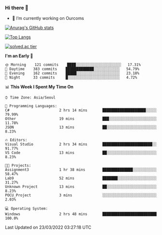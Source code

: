 ### Hi there 👋

- 🔭 I’m currently working on Ourcoms

<!--
**Rhange/Rhange** is a ✨ _special_ ✨ repository because its `README.md` (this file) appears on your GitHub profile.

Here are some ideas to get you started:

- 🌱 I’m currently learning ...
- 👯 I’m looking to collaborate on ...
- 🤔 I’m looking for help with ...
- 💬 Ask me about ...
- 📫 How to reach me: ...
- 😄 Pronouns: ...
- ⚡ Fun fact: ...
-->

[![Anurag's GitHub stats](https://github-readme-stats.vercel.app/api?username=rhange&show_icons=true&theme=gruvbox)](https://github.com/anuraghazra/github-readme-stats)

[![Top Langs](https://github-readme-stats.vercel.app/api/top-langs/?username=rhange&layout=compact&theme=gruvbox)](https://github.com/anuraghazra/github-readme-stats)

[![solved.ac tier](http://mazassumnida.wtf/api/generate_badge?boj=rhange0511)](https://solved.ac/rhange0511)

  <!--START_SECTION:waka-->
**I'm an Early 🐤** 

```text
🌞 Morning    121 commits    ████░░░░░░░░░░░░░░░░░░░░░   17.31% 
🌆 Daytime    383 commits    █████████████░░░░░░░░░░░░   54.79% 
🌃 Evening    162 commits    █████░░░░░░░░░░░░░░░░░░░░   23.18% 
🌙 Night      33 commits     █░░░░░░░░░░░░░░░░░░░░░░░░   4.72%

```


📊 **This Week I Spent My Time On** 

```text
⌚︎ Time Zone: Asia/Seoul

💬 Programming Languages: 
C#                       2 hrs 14 mins       ████████████████████░░░░░   79.99% 
Other                    19 mins             ███░░░░░░░░░░░░░░░░░░░░░░   11.78% 
JSON                     13 mins             ██░░░░░░░░░░░░░░░░░░░░░░░   8.23%

🔥 Editors: 
Visual Studio            2 hrs 34 mins       ███████████████████████░░   91.77% 
VS Code                  13 mins             ██░░░░░░░░░░░░░░░░░░░░░░░   8.23%

🐱‍💻 Projects: 
Assignment3              1 hr 38 mins        ██████████████░░░░░░░░░░░   58.47% 
Lab9                     52 mins             ███████░░░░░░░░░░░░░░░░░░   31.27% 
Unknown Project          13 mins             ██░░░░░░░░░░░░░░░░░░░░░░░   8.23% 
POCU_Project             3 mins              ░░░░░░░░░░░░░░░░░░░░░░░░░   2.03%

💻 Operating System: 
Windows                  2 hrs 48 mins       █████████████████████████   100.0%

```


 Last Updated on 23/03/2022 03:27:18 UTC
<!--END_SECTION:waka-->
